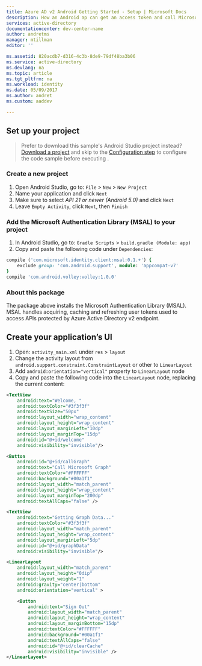 ```yaml
---
title: Azure AD v2 Android Getting Started - Setup | Microsoft Docs
description: How an Android ap can get an access token and call Microsoft Graph API or APIs that require access tokens from Azure Active Directory v2 endpoint
services: active-directory
documentationcenter: dev-center-name
author: andretms
manager: mtillman
editor: ''

ms.assetid: 820acdb7-d316-4c3b-8de9-79df48ba3b06
ms.service: active-directory
ms.devlang: na
ms.topic: article
ms.tgt_pltfrm: na
ms.workload: identity
ms.date: 05/09/2017
ms.author: andret
ms.custom: aaddev

---
```


## Set up your project

> Prefer to download this sample's Android Studio project instead? [Download a project](https://github.com/Azure-Samples/active-directory-android-native-v2/archive/master.zip) and skip to the [Configuration step](#create-an-application-express) to configure the code sample before executing    .


### Create a new project 
1.	Open Android Studio, go to: `File` > `New` > `New Project`
2.	Name your application and click `Next`
3.	Make sure to select *API 21 or newer (Android 5.0)* and click `Next`
4.	Leave `Empty Activity`, click `Next`, then `Finish`


### Add the Microsoft Authentication Library (MSAL) to your project
1.	In Android Studio, go to: `Gradle Scripts` > `build.gradle (Module: app)`
2.	Copy and paste the following code under `Dependencies`:

```ruby  
compile ('com.microsoft.identity.client:msal:0.1.+') {
    exclude group: 'com.android.support', module: 'appcompat-v7'
}
compile 'com.android.volley:volley:1.0.0'
```

<!--start-collapse-->
### About this package

The package above installs the Microsoft Authentication Library (MSAL). MSAL handles acquiring, caching and refreshing user tokens used to access APIs protected by Azure Active Directory v2 endpoint.
<!--end-collapse-->

## Create your application’s UI

1.	Open: `activity_main.xml` under `res` > `layout`
2.	Change the activity layout from `android.support.constraint.ConstraintLayout` or other to `LinearLayout`
3.	Add `android:orientation="vertical"` property to `LinearLayout` node
4.	Copy and paste the following code into the `LinearLayout` node, replacing the current content:

```xml
<TextView
    android:text="Welcome, "
    android:textColor="#3f3f3f"
    android:textSize="50px"
    android:layout_width="wrap_content"
    android:layout_height="wrap_content"
    android:layout_marginLeft="10dp"
    android:layout_marginTop="15dp"
    android:id="@+id/welcome"
    android:visibility="invisible"/>

<Button
    android:id="@+id/callGraph"
    android:text="Call Microsoft Graph"
    android:textColor="#FFFFFF"
    android:background="#00a1f1"
    android:layout_width="match_parent"
    android:layout_height="wrap_content"
    android:layout_marginTop="200dp"
    android:textAllCaps="false" />

<TextView
    android:text="Getting Graph Data..."
    android:textColor="#3f3f3f"
    android:layout_width="match_parent"
    android:layout_height="wrap_content"
    android:layout_marginLeft="5dp"
    android:id="@+id/graphData"
    android:visibility="invisible"/>

<LinearLayout
    android:layout_width="match_parent"
    android:layout_height="0dip"
    android:layout_weight="1"
    android:gravity="center|bottom"
    android:orientation="vertical" >

    <Button
        android:text="Sign Out"
        android:layout_width="match_parent"
        android:layout_height="wrap_content"
        android:layout_marginBottom="15dp"
        android:textColor="#FFFFFF"
        android:background="#00a1f1"
        android:textAllCaps="false"
        android:id="@+id/clearCache"
        android:visibility="invisible" />
</LinearLayout>
```

